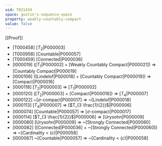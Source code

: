 ```yaml
---
uid: T021434
space: gustin's-sequence-space
property: weakly-countably-compact
value: false
---
```

[[Proof]]

* [T000458] [$T_2$|P000003]
* [T000958] [Countable|P000057]
* [T000459] [Connected|P000036]
* [I000019] ([$T_1$|P000002] + [Weakly Countably Compact|P000021]) => [Countably Compact|P000019]
* [I000106] ([Lindelof|P000018] + [Countably Compact|P000019]) => [Compact|P000016]
* [I000118] [$T_2$|P000003] => [$T_1$|P000002]
* [I000120] ([$T_2$|P000003] + [Compact|P000016]) => [$T_4$|P000007]
* [I000122] ~[$\sigma$-compact|P000017] => ~[Lindelof|P000018]
* [I000113] [$T_4$|P000007] => [$T_{3 \frac{1}{2}}$|P000006]
* [I000074] [Countable|P000057] => [$\sigma$-compact|P000017]
* [I000114] [$T_{3 \frac{1}{2}}$|P000006] => [Urysohn|P000009]
* [I000080] [Urysohn|P000009] => ~[Strongly Connected|P000060]
* [I000082] ([Connected|P000036] + ~[Strongly Connected|P000060]) => ~[Cardinality < $\mathfrak(c)$|P000058]
* [I000067] ~[Countable|P000057] => ~[Cardinality < $\mathfrak(c)$|P000058]

